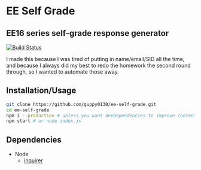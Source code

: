 # EE Self Grade

## EE16 series self-grade response generator

[![Build Status](https://travis-ci.com/guppy0130/ee-self-grade.svg?branch=master)](https://travis-ci.com/guppy0130/ee-self-grade)

I made this because I was tired of putting in name/email/SID all the time, and because I always did my best to redo the homework the second round through, so I wanted to automate those away.

## Installation/Usage

```bash
git clone https://github.com/guppy0130/ee-self-grade.git
cd ee-self-grade
npm i --production # unless you want devDependencies to improve content
npm start # or node index.js
```

## Dependencies
* Node
    * [inquirer](https://www.npmjs.com/package/inquirer)
